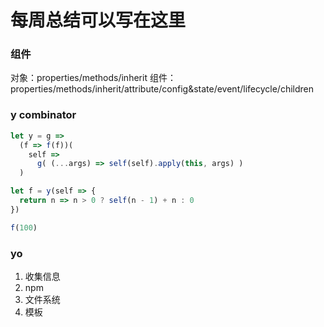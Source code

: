 # 每周总结可以写在这里

### 组件

对象：properties/methods/inherit
组件：properties/methods/inherit/attribute/config&state/event/lifecycle/children

### y combinator

```javascript
let y = g =>
  (f => f(f))(
    self =>
      g( (...args) => self(self).apply(this, args) )
  )

let f = y(self => {
  return n => n > 0 ? self(n - 1) + n : 0
})

f(100)
```

### yo

1. 收集信息
2. npm
3. 文件系统
4. 模板